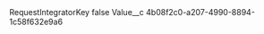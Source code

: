 <?xml version="1.0" encoding="UTF-8"?>
<CustomMetadata xmlns="http://soap.sforce.com/2006/04/metadata" xmlns:xsi="http://www.w3.org/2001/XMLSchema-instance" xmlns:xsd="http://www.w3.org/2001/XMLSchema">
    <label>RequestIntegratorKey</label>
    <protected>false</protected>
    <values>
        <field>Value__c</field>
        <value xsi:type="xsd:string">4b08f2c0-a207-4990-8894-1c58f632e9a6</value>
    </values>
</CustomMetadata>
